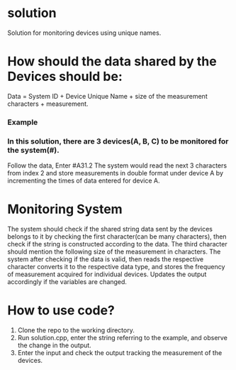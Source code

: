 # solution
Solution for monitoring devices using unique names.

# How should the data shared by the Devices should be:
Data = System ID + Device Unique Name + size of the measurement characters + measurement.

### Example
### In this solution, there are 3 devices(A, B, C) to be monitored for the system(#).
Follow the data,
Enter #A31.2
The system would read the next 3 characters from index 2 and store measurements in double format under device A by incrementing the times of data entered for device A.

# Monitoring System 
The system should check if the shared string data sent by the devices belongs to it by checking the first character(can be many characters), 
then check if the string is constructed according to the data. The third character should mention the following size of the measurement in characters. 
The system after checking if the data is valid, then reads the respective character converts it to the respective data type, and stores the frequency of measurement acquired for individual devices. 
Updates the output accordingly if the variables are changed.


# How to use code?
1. Clone the repo to the working directory.
2. Run solution.cpp, enter the string referring to the example, and observe the change in the output.
3. Enter the input and check the output tracking the measurement of the devices.

